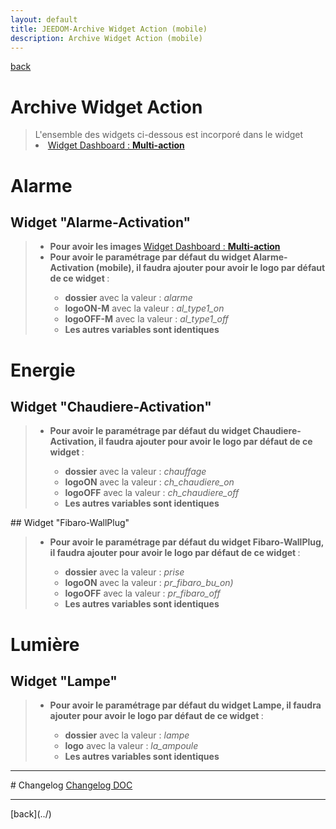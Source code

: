 ```yaml
---
layout: default
title: JEEDOM-Archive Widget Action (mobile)
description: Archive Widget Action (mobile)
---
```

[back](./)
# Archive Widget Action

<blockquote>
L'ensemble des widgets ci-dessous est incorporé dans le widget
    <li><a href="JEEDOM_Multi_action_Defaut">Widget Dashboard : <b>Multi-action</b></a></li>
</blockquote>

# Alarme
## Widget "Alarme-Activation"
<blockquote>
    <ul>
        <li><b>Pour avoir les images </b><a href="../../JEEDOM_Multi_action_Defaut">Widget Dashboard : <b>Multi-action</b></a></li>
        <li><b>Pour avoir le paramétrage par défaut du widget Alarme-Activation (mobile), il faudra ajouter pour avoir le logo par défaut de ce widget </b> :</li>
        <ul>
            <li><b>dossier</b> avec la valeur : <i>alarme</i></li>
            <li><b>logoON-M</b> avec la valeur : <i>al_type1_on</i></li>
            <li><b>logoOFF-M</b> avec la valeur : <i>al_type1_off</i></li>
            <li><b>Les autres variables sont identiques</b></li>
        </ul>
    </ul>
</blockquote>

# Energie
## Widget "Chaudiere-Activation"
<blockquote>
    <ul>
        <li><b>Pour avoir le paramétrage par défaut du widget Chaudiere-Activation, il faudra ajouter pour avoir le logo par défaut de ce widget </b> :</li>
        <ul>
            <li><b>dossier</b> avec la valeur : <i>chauffage</i></li>
            <li><b>logoON</b> avec la valeur : <i>ch_chaudiere_on</i></li>
            <li><b>logoOFF</b> avec la valeur : <i>ch_chaudiere_off</i></li>
            <li><b>Les autres variables sont identiques</b></li>
        </ul>
    </ul>
</blockquote>
## Widget "Fibaro-WallPlug" 
<blockquote>
    <ul>
        <li><b>Pour avoir le paramétrage par défaut du widget Fibaro-WallPlug, il faudra ajouter pour avoir le logo par défaut de ce widget </b> :</li>
        <ul>
            <li><b>dossier</b> avec la valeur : <i>prise</i></li>
            <li><b>logoON</b> avec la valeur : <i>pr_fibaro_bu_on)</i></li>
            <li><b>logoOFF</b> avec la valeur : <i>pr_fibaro_off</i></li>
            <li><b>Les autres variables sont identiques</b></li>
        </ul>
    </ul>
</blockquote>


# Lumière
## Widget "Lampe" 
<blockquote>
    <ul>
        <li><b>Pour avoir le paramétrage par défaut du widget Lampe, il faudra ajouter pour avoir le logo par défaut de ce widget </b> :</li>
        <ul>
            <li><b>dossier</b> avec la valeur : <i>lampe</i></li>
            <li><b>logo</b> avec la valeur : <i>la_ampoule</i></li>
            <li><b>Les autres variables sont identiques</b></li>
        </ul>
    </ul>
</blockquote>
<hr />
# Changelog
<a href="https://github.com/JEALG/JEEDOM-Widget_JAG-doc/commits/master">Changelog DOC</a>

<hr />
[back](../)